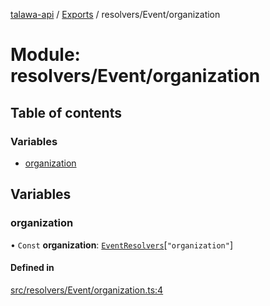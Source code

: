[talawa-api](../README.md) / [Exports](../modules.md) / resolvers/Event/organization

# Module: resolvers/Event/organization

## Table of contents

### Variables

- [organization](resolvers_Event_organization.md#organization)

## Variables

### organization

• `Const` **organization**: [`EventResolvers`](types_generatedGraphQLTypes.md#eventresolvers)[``"organization"``]

#### Defined in

[src/resolvers/Event/organization.ts:4](https://github.com/PalisadoesFoundation/talawa-api/blob/8707a9c/src/resolvers/Event/organization.ts#L4)
